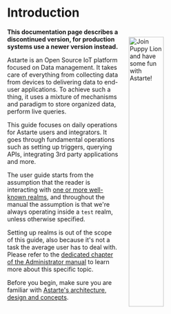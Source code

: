 # Introduction

<img align="right" src="assets/mascot_developer.svg" style="border:20px solid transparent" alt="Join Puppy Lion and have some fun with Astarte!" width="40%" />

**This documentation page describes a discontinued version, for production systems use a newer version instead.**

Astarte is an Open Source IoT platform focused on Data management. It takes care of everything from collecting data from devices to delivering data to end-user applications. To achieve such a thing, it uses a mixture of mechanisms and paradigm to store organized data, perform live queries.

This guide focuses on daily operations for Astarte users and integrators. It goes through fundamental operations such as setting up triggers, querying APIs, integrating 3rd party applications and more.

The user guide starts from the assumption that the reader is interacting with [one or more well-known realms](010-design_principles.html#realms-and-multitenancy), and throughout the manual the assumption is that we're always operating inside a `test` realm, unless otherwise specified.

Setting up realms is out of the scope of this guide, also because it's not a task the average user has to deal with. Please refer to the [dedicated chapter of the Administrator manual](070-manage_realms.html) to learn more about this specific topic.

Before you begin, make sure you are familiar with [Astarte's architecture, design and concepts](001-intro_architecture.html).
